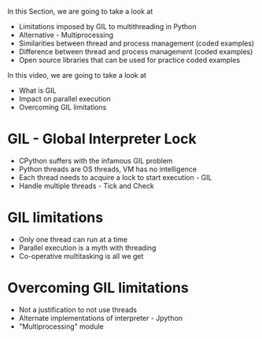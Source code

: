 In this Section, we are going to take a look at
- Limitations imposed by GIL to multithreading in Python
- Alternative - Multiprocessing
- Similarities between thread and process management (coded examples)
- Difference between thread and process management (coded examples)
- Open source libraries that can be used for practice coded examples

In this video, we are going to take a look at
- What is GIL
- Impact on parallel execution
- Overcoming GIL limitations

# GIL - Global Interpreter Lock
- CPython suffers with the infamous GIL problem
- Python threads are OS threads, VM has no intelligence
- Each thread needs to acquire a lock to start execution - GIL
- Handle multiple threads - Tick and Check

# GIL limitations
- Only one thread can run at a time
- Parallel execution is a myth with threading
- Co-operative multitasking is all we get

# Overcoming GIL limitations
- Not a justification to not use threads
- Alternate implementations of interpreter - Jpython
- "Multiprocessing" module

